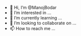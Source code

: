 - 👋 Hi, I’m @ManojBodar
- 👀 I’m interested in ...
- 🌱 I’m currently learning ...
- 💞️ I’m looking to collaborate on ...
- 📫 How to reach me ...

<!---
ManojBodar/ManojBodar is a ✨ special ✨ repository because its `README.md` (this file) appears on your GitHub profile.
You can click the Preview link to take a look at your changes.
--->
